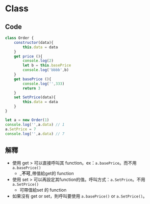 # Class

## Code

```javascript
class Order {
    constructor(data){
        this.data = data
    }
    get price (){
        console.log(2)
        let b = this.basePrice
        console.log('bbbb',b)
    }
    get basePrice (){
        console.log('',333)
        return 3
    }
    set SetPrice(data){
        this.data = data
    }
}

let a = new Order(1)
console.log('',a.data) // 1
a.SetPrice = 7
console.log('',a.data) // 7
```

## 解釋

* 使用 get &gt; 可以直接呼叫其 function。ex：`a.basePrice`。而不用 `a.basePrice()`
  * _**不可**_帶值給get的 function 
* 使用 set &gt; 可以再設定其function的值。呼叫方式：`a.SetPrice`。不用 `a.SetPrice()`
  * 可帶值給set 的 function 
* 如果沒有 get or set，則呼叫要使用 `a.basePrice()` or `a.SetPrice()`。


